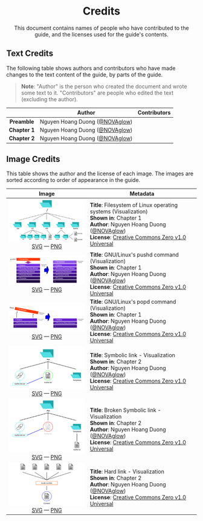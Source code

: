 <h1 align="center">Credits</h1>

<p align="center">
    This document contains names of people who have contributed to the guide,
    and the licenses used for the guide's contents.
</p>

Text Credits
------------

The following table shows authors and contributors who have made changes to the
text content of the guide, by parts of the guide.

> **Note**: "Author" is the person who created the document and wrote some text
to it. "Contributors" are people who edited the text (excluding the author).

||Author|Contributors|
|:---:|:---:|---|
|**Preamble**|Nguyen Hoang Duong ([@NOVAglow][aut0])||
|**Chapter 1**|Nguyen Hoang Duong ([@NOVAglow][aut0])||
|**Chapter 2**|Nguyen Hoang Duong ([@NOVAglow][aut0])||

Image Credits
-------------

This table shows the author and the license of each image. The images are sorted
according to order of appearance in the guide.

<!-- This table was generated using script/mkimgcreds.py -->

|Image|Metadata|
|:---:|---|
|![](img/thumb/fsh.png) <br> [SVG](svg/fsh.svg) &mdash;  [PNG](img/fsh.png)|**Title**: Filesystem of Linux operating systems (Visualization) <br> **Shown in**: Chapter 1 <br> **Author**: Nguyen Hoang Duong ([@NOVAglow][aut0]) <br> **License**: [Creative Commons Zero v1.0 Universal][lic0]|
|![](img/thumb/pushd-vis.png) <br> [SVG](svg/pushd-vis.svg) &mdash;  [PNG](img/pushd-vis.png)|**Title**: GNU/Linux's pushd command (Visualization) <br> **Shown in**: Chapter 1 <br> **Author**: Nguyen Hoang Duong ([@NOVAglow][aut0]) <br> **License**: [Creative Commons Zero v1.0 Universal][lic0]|
|![](img/thumb/popd-vis.png) <br> [SVG](svg/popd-vis.svg) &mdash;  [PNG](img/popd-vis.png)|**Title**: GNU/Linux's popd command (Visualization) <br> **Shown in**: Chapter 1 <br> **Author**: Nguyen Hoang Duong ([@NOVAglow][aut0]) <br> **License**: [Creative Commons Zero v1.0 Universal][lic0]|
|![](img/thumb/symlink-vis.png) <br> [SVG](svg/symlink-vis.svg) &mdash;  [PNG](img/symlink-vis.png)|**Title**: Symbolic link - Visualization <br> **Shown in**: Chapter 2 <br> **Author**: Nguyen Hoang Duong ([@NOVAglow][aut0]) <br> **License**: [Creative Commons Zero v1.0 Universal][lic0]|
|![](img/thumb/broken_symlink-vis.png) <br> [SVG](svg/broken_symlink-vis.svg) &mdash;  [PNG](img/broken_symlink-vis.png)|**Title**: Broken Symbolic link - Visualization <br> **Shown in**: Chapter 2 <br> **Author**: Nguyen Hoang Duong ([@NOVAglow][aut0]) <br> **License**: [Creative Commons Zero v1.0 Universal][lic0]|
|![](img/thumb/hard_link-vis.png) <br> [SVG](svg/hard_link-vis.svg) &mdash;  [PNG](img/hard_link-vis.png)|**Title**: Hard link - Visualization <br> **Shown in**: Chapter 2 <br> **Author**: Nguyen Hoang Duong ([@NOVAglow][aut0]) <br> **License**: [Creative Commons Zero v1.0 Universal][lic0]|

[lic0]: http://creativecommons.org/publicdomain/zero/1.0/

[aut0]: http://github.com/NOVAglow
